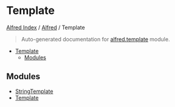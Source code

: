 # Template

[Alfred Index](../../README.md#alfred-index) /
[Alfred](../index.md#alfred) /
Template

> Auto-generated documentation for [alfred.template](../../../alfred/template/__init__.py) module.

- [Template](#template)
  - [Modules](#modules)

## Modules

- [StringTemplate](./string_template.md)
- [Template](./template.md)